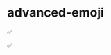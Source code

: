 # advanced-emoji #

:white_check_mark:   

<!-- ignore:advanced-emoji:start -->
:white_check_mark:
<!-- ignore:advanced-emoji:end -->
